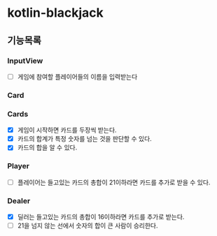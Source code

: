 # kotlin-blackjack

## 기능목록

### InputView
- [ ] 게임에 참여할 플레이어들의 이름을 입력받는다 

### Card

### Cards
- [x] 게임이 시작하면 카드를 두장씩 받는다.
- [x] 카드의 합계가 특정 숫자를 넘는 것을 판단할 수 있다.
- [x] 카드의 합을 알 수 있다.

### Player
- [ ] 플레이어는 들고있는 카드의 총합이 21이하라면 카드를 추가로 받을 수 있다.

### Dealer
- [x] 딜러는 들고있는 카드의 총합이 16이하라면 카드를 추가로 받는다.
- [ ] 21을 넘지 않는 선에서 숫자의 합이 큰 사람이 승리한다.
